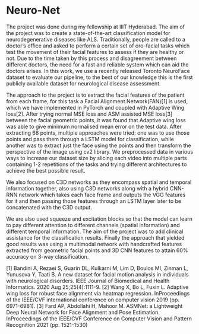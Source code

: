 # Neuro-Net

The project was done during my fellowship at IIIT Hyderabad. The aim of the project was to create a state-of-the-art classification model for neurodegenerative diseases like ALS. Traditionally, people are called to a doctor’s office and asked to perform a certain set of oro-facial tasks which test the movement of their facial features to assess if they are healthy or not. Due to the time taken by this process and disagreement between different doctors, the need for a fast and reliable system which can aid the doctors arises. In this work, we use a recently released Toronto NeuroFace dataset to evaluate our pipeline, to the best of our knowledge this is the first publicly available dataset for neurological disease assessment.

The approach to the project is to extract the facial features of the patient from each frame, for this task a Facial Alignment Network(FAN)[1] is used, which we have implemented in PyTorch and coupled with Adaptive Wing loss[2]. After trying normal MSE loss and ASM assisted MSE loss[3] between the facial geometric points, it was found that Adaptive wing loss was able to give minimum normalised mean error on the test data. 
After extracting 68 points, multiple approaches were tried: one was to use those points and pass them through a LSTM model for classification, while another was to extract just the face using the points and then transform the perspective of the image using cv2 library. We preprocessed data in various ways to increase our dataset size by slicing each video into multiple parts containing 1-2 repetitions of the tasks and trying different architectures to achieve the best possible result. 

We also focused on C3D networks as they encompass spatial and temporal information together, also using C3D networks along with a hybrid CNN-RNN network which takes each face frame and outputs the VGG features for it and then passing those features through an LSTM layer later to be concatenated with the C3D output.

We are also used squeeze and excitation blocks so that the model can learn to pay different attention to different channels (spatial information) and different temporal information. The aim of the project was to  add clinical assistance for the classification results. Finally the approach that yielded good results was using a multimodal network with handcrafted features extracted from geometric facial points and 3D CNN
features to attain 60% accuracy on 3-way classification.

[1] Bandini A, Rezaei S, Guarin DL, Kulkarni M, Lim D, Boulos MI, Zinman L, Yunusova Y, Taati B. A new dataset for facial motion analysis in individuals with neurological disorders. IEEE Journal of Biomedical and Health Informatics. 2020 Aug 25;25(4):1111-9.
[2] Wang X, Bo L, Fuxin L. Adaptive wing loss for robust face alignment via heatmap regression. InProceedings of the IEEE/CVF international conference on computer vision 2019 (pp. 6971-6981).
[3] Fard AP, Abdollahi H, Mahoor M. ASMNet: a Lightweight Deep Neural Network for Face Alignment and Pose Estimation. InProceedings of the IEEE/CVF Conference on Computer Vision and Pattern Recognition 2021 (pp. 1521-1530)
